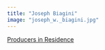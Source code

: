 ```yaml
---
title: "Joseph Biagini"
image: "joseph_w._biagini.jpg"
---
```


[Producers in Residence](/affiliated-artists/producers-in-residence)